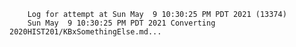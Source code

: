         Log for attempt at Sun May  9 10:30:25 PM PDT 2021 (13374)
        Sun May  9 10:30:25 PM PDT 2021 Converting 2020HIST201/KBxSomethingElse.md...

